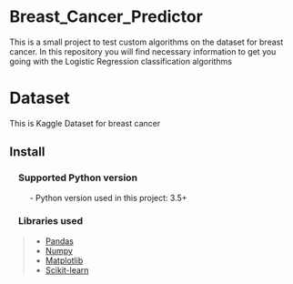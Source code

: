 # Breast_Cancer_Predictor
This is a small project to test custom algorithms on the dataset for breast cancer. In this repository you will find necessary information to get you going with the Logistic Regression classification algorithms
# Dataset
This is Kaggle Dataset for breast cancer
## Install

### &nbsp;&nbsp;&nbsp; Supported Python version
&nbsp;&nbsp;&nbsp;&nbsp;&nbsp;&nbsp;&nbsp;&nbsp;&nbsp;- Python version used in this project: 3.5+

### &nbsp;&nbsp;&nbsp; Libraries used

> *  [Pandas](http://pandas.pydata.org)
> *  [Numpy](http://www.numpy.org)
> *  [Matplotlib](https://matplotlib.org)
> *  [Scikit-learn](http://scikit-learn.org/stable/)
